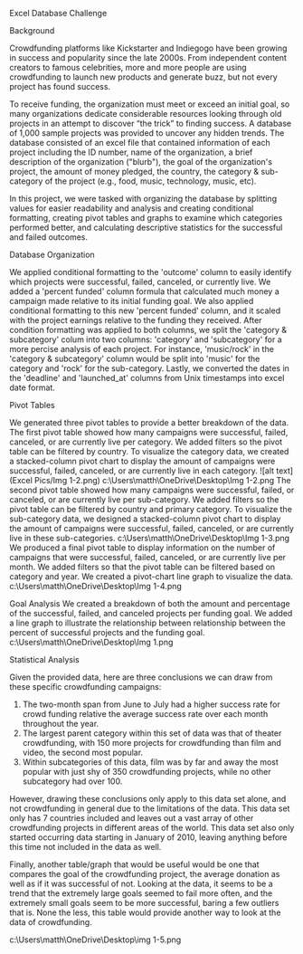 Excel Database Challenge

Background

Crowdfunding platforms like Kickstarter and Indiegogo have been growing in success and popularity since the late 2000s. From independent content creators to famous celebrities, more and more people are using crowdfunding to launch new products and generate buzz, but not every project has found success.

To receive funding, the organization must meet or exceed an initial goal, so many organizations dedicate considerable resources looking through old projects in an attempt to discover “the trick” to finding success. A database of 1,000 sample projects was provided to uncover any hidden trends. The database consisted of an excel file that contained information of each project including the ID number, name of the organization, a brief description of the organization ("blurb"), the goal of the organization's project, the amount of money pledged, the country, the category & sub-category of the project (e.g., food, music, technology, music, etc).

In this project, we were tasked with organizing the database by splitting values for easier readability and analysis and creating conditional formatting, creating pivot tables and graphs to examine which categories performed better, and calculating descriptive statistics for the successful and failed outcomes.

Database Organization

We applied conditional formatting to the 'outcome' column to easily identify which projects were successful, failed, canceled, or currently live. We added a 'percent funded' column formula that calculated much money a campaign made relative to its initial funding goal. We also applied conditional formatting to this new 'percent funded' column, and it scaled with the project earnings relative to the funding they received. After condition formatting was applied to both columns, we split the 'category & subcategory' colum into two columns: 'category' and 'subcategory' for a more percise analysis of each project. For instance, 'music/rock' in the 'category & subcategory' column would be split into 'music' for the category and 'rock' for the sub-category. Lastly, we converted the dates in the 'deadline' and 'launched_at' columns from Unix timestamps into excel date format.



Pivot Tables

We generated three pivot tables to provide a better breakdown of the data. The first pivot table showed how many campaigns were successful, failed, canceled, or are currently live per category. We added filters so the pivot table can be filtered by country. To visualize the category data, we created a stacked-column pivot chart to display the amount of campaigns were successful, failed, canceled, or are currently live in each category.
![alt text](Excel Pics/Img 1-2.png)
c:\Users\matth\OneDrive\Desktop\Img 1-2.png
The second pivot table showed how many campaigns were successful, failed, or canceled, or are currently live per sub-category. We added filters so the pivot table can be filtered by country and primary category. To visualize the sub-category data, we designed a stacked-column pivot chart to display the amount of campaigns were successful, failed, canceled, or are currently live in these sub-categories.
c:\Users\matth\OneDrive\Desktop\Img 1-3.png
We produced a final pivot table to display information on the number of campaigns that were successful, failed, canceled, or are currently live per month. We added filters so that the pivot table can be filtered based on category and year. We created a pivot-chart line graph to visualize the data.
c:\Users\matth\OneDrive\Desktop\Img 1-4.png


Goal Analysis
We created a breakdown of both the amount and percentage of the successful, failed, and canceled projects per funding goal. We added a line graph to illustrate the relationship between relationship between the percent of successful projects and the funding goal.
c:\Users\matth\OneDrive\Desktop\Img 1.png

Statistical Analysis


Given the provided data, here are three conclusions we can draw from these specific crowdfunding campaigns:
1.	The two-month span from June to July had a higher success rate for crowd funding relative the average success rate over each month throughout the year.
2.	The largest parent category within this set of data was that of theater crowdfunding, with 150 more projects for crowdfunding than film and video, the second most popular.
3.	Within subcategories of this data, film was by far and away the most popular with just shy of 350 crowdfunding projects, while no other subcategory had over 100.

However, drawing these conclusions only apply to this data set alone, and not crowdfunding in general due to the limitations of the data. This data set only has 7 countries included and leaves out a vast array of other crowdfunding projects in different areas of the world. This data set also only started occurring data starting in January of 2010, leaving anything before this time not included in the data as well. 

Finally, another table/graph that would be useful would be one that compares the goal of the crowdfunding project, the average donation as well as if it was successful of not. Looking at the data, it seems to be a trend that the extremely large goals seemed to fail more often, and the extremely small goals seem to be more successful, baring a few outliers that is. None the less, this table would provide another way to look at the data of crowdfunding.


c:\Users\matth\OneDrive\Desktop\img 1-5.png
